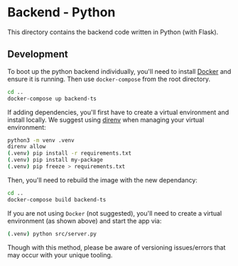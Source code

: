 # Backend - Python

This directory contains the backend code written in Python (with Flask).

## Development

To boot up the python backend individually, you'll need to install [Docker](https://docs.docker.com/engine/install/) and ensure it is running. Then use `docker-compose` from the root directory.

```bash
cd ..
docker-compose up backend-ts
```

If adding dependencies, you'll first have to create a virtual environment and install locally. We suggest using [direnv](https://direnv.net/) when managing your virtual environment:

```bash
python3 -m venv .venv
direnv allow
(.venv) pip install -r requirements.txt
(.venv) pip install my-package
(.venv) pip freeze > requirements.txt
```

Then, you'll need to rebuild the image with the new dependancy:

```bash
cd ..
docker-compose build backend-ts
```

If you are not using `Docker` (not suggested), you'll need to create a virtual environment (as shown above) and start the app via:

```bash
(.venv) python src/server.py
```

Though with this method, please be aware of versioning issues/errors that may occur with your unique tooling.
